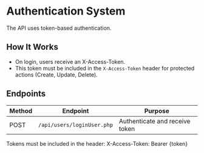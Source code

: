 # Authentication System

The API uses token-based authentication.

## How It Works

- On login, users receive an X-Access-Token.
- This token must be included in the `X-Access-Token` header for protected actions (Create, Update, Delete).

## Endpoints

| Method | Endpoint | Purpose |
|--------|----------|---------|
| POST | `/api/users/loginUser.php` | Authenticate and receive token |

Tokens must be included in the header:
X-Access-Token: Bearer {token}